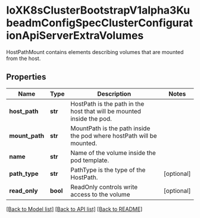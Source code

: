 # IoXK8sClusterBootstrapV1alpha3KubeadmConfigSpecClusterConfigurationApiServerExtraVolumes

HostPathMount contains elements describing volumes that are mounted from the host.
## Properties
Name | Type | Description | Notes
------------ | ------------- | ------------- | -------------
**host_path** | **str** | HostPath is the path in the host that will be mounted inside the pod. | 
**mount_path** | **str** | MountPath is the path inside the pod where hostPath will be mounted. | 
**name** | **str** | Name of the volume inside the pod template. | 
**path_type** | **str** | PathType is the type of the HostPath. | [optional] 
**read_only** | **bool** | ReadOnly controls write access to the volume | [optional] 

[[Back to Model list]](../README.md#documentation-for-models) [[Back to API list]](../README.md#documentation-for-api-endpoints) [[Back to README]](../README.md)


